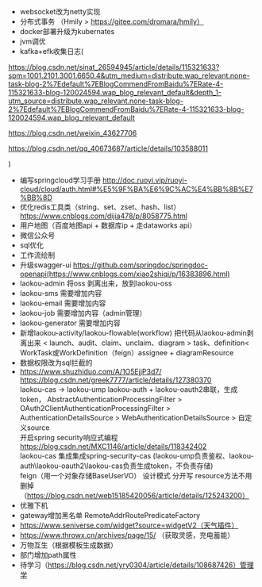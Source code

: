 - websocket改为netty实现
- 分布式事务 （Hmily > https://gitee.com/dromara/hmily）
- docker部署升级为kubernates
- jvm调优
- kafka+efk收集日志(

https://blog.csdn.net/sinat_26594945/article/details/115321633?spm=1001.2101.3001.6650.4&utm_medium=distribute.wap_relevant.none-task-blog-2%7Edefault%7EBlogCommendFromBaidu%7ERate-4-115321633-blog-120024594.wap_blog_relevant_default&depth_1-utm_source=distribute.wap_relevant.none-task-blog-2%7Edefault%7EBlogCommendFromBaidu%7ERate-4-115321633-blog-120024594.wap_blog_relevant_default

https://blog.csdn.net/weixin_43627706

https://blog.csdn.net/qq_40673687/article/details/103588011

)
- 编写springcloud学习手册 http://doc.ruoyi.vip/ruoyi-cloud/cloud/auth.html#%E5%9F%BA%E6%9C%AC%E4%BB%8B%E7%BB%8D
- 优化redis工具类（string、set、zset、hash、list） https://www.cnblogs.com/dijia478/p/8058775.html
- 用户地图（百度地图api + 数据库ip + 走dataworks api）
- 微信公众号
- sql优化
- 工作流绘制
- 升级swagger-ui https://github.com/springdoc/springdoc-openapi(https://www.cnblogs.com/xiao2shiqi/p/16383896.html)
- laokou-admin 将oss 剥离出来，放到laokou-oss
- laokou-sms 需要增加内容
- laokou-email 需要增加内容
- laokou-job 需要增加内容（admin管理）
- laokou-generator 需要增加内容
- 新增laokou-activity/laokou-flowable(workflow) 把代码从laokou-admin剥离出来 < launch、audit、claim、unclaim、diagram > task、definition< WorkTask或WorkDefinition（feign）assignee + diagramResource<AssigneeDTO AssigneeVO>
- 数据权限改为sql拦截的
- https://www.shuzhiduo.com/A/1O5EjjP3d7/  
https://blog.csdn.net/greek7777/article/details/127380370  
laokou-cas -> laokou-ump laokou-auth + laokou-oauth2串联，生成token， 
AbstractAuthenticationProcessingFilter > OAuth2ClientAuthenticationProcessingFilter > AuthenticationDetailsSource > WebAuthenticationDetailsSource > 自定义source  
开启spring security响应式编程 https://blog.csdn.net/MXC1146/article/details/118342402  
laokou-cas 集成集成spring-security-cas  (laokou-ump负责鉴权、laokou-auth\laokou-oauth2\laokou-cas负责生成token，不负责存储)  
feign（用一个对象存储BaseUserVO）
设计模式 分开写 resource方法不用删掉 （https://blog.csdn.net/web15185420056/article/details/125243200）
- 优雅下机
- gateway增加黑名单 RemoteAddrRoutePredicateFactory
- https://www.seniverse.com/widget?source=widgetV2（天气插件）
- https://www.throwx.cn/archives/page/15/ （获取灵感，充电蓄能）
- 万物互生（根据模板生成数据）
- 部门增加path属性
- 待学习（https://blog.csdn.net/yry0304/article/details/108687426）管理学